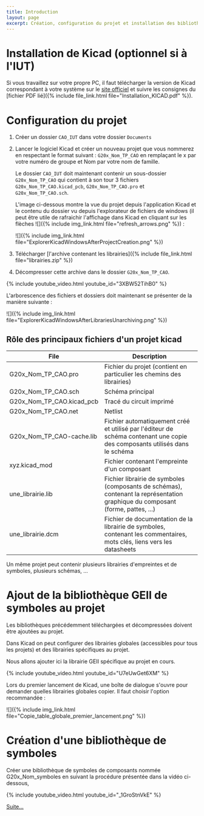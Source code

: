 ```yaml
---
title: Introduction
layout: page
excerpt: Création, configuration du projet et installation des bibliothèques (commencer ici !)
---
```


# Installation de Kicad (optionnel si à l'IUT)

Si vous travaillez sur votre propre PC, il faut télécharger la version de Kicad correspondant à votre système sur le [site officiel](https://www.kicad-pcb.org/download/) et suivre les consignes du [fichier PDF lié]({% include file_link.html file="Installation_KICAD.pdf" %}).


# Configuration du projet

1. Créer un dossier `CAO_IUT` dans votre dossier `Documents`
1. Lancer le logiciel Kicad et créer un nouveau projet que vous nommerez en respectant le format suivant : `G20x_Nom_TP_CAO` en remplaçant le x par votre numéro de groupe et Nom par votre nom de famille.

    Le dossier `CAO_IUT` doit maintenant contenir un sous-dossier `G20x_Nom_TP_CAO` qui contient à son tour 3 fichiers `G20x_Nom_TP_CAO.kicad_pcb`, `G20x_Nom_TP_CAO.pro` et `G20x_Nom_TP_CAO.sch`. 
    
    L'image ci-dessous montre la vue du projet depuis l'application Kicad et le contenu du dossier vu depuis l'explorateur de fichiers de windows (il peut être utile de rafraichir l'affichage dans Kicad en cliquant sur les flèches ![]({% include img_link.html file="refresh_arrows.png" %}) :
    
    ![]({% include img_link.html file="ExplorerKicadWindowsAfterProjectCreation.png" %})

3. Télécharger [l'archive contenant les librairies]({% include file_link.html file="librairies.zip" %})
4. Décompresser cette archive dans le dossier `G20x_Nom_TP_CAO`.
 

{% include youtube_video.html youtube_id="3XBW52TihB0" %}

L'arborescence des fichiers et dossiers doit maintenant se présenter de la manière suivante :

![]({% include img_link.html file="ExplorerKicadWindowsAfterLibrariesUnarchiving.png" %})

## Rôle des principaux fichiers d'un projet kicad

| File                      | Description                                                                                                                    |
| ------------------------- | ------------------------------------------------------------------------------------------------------------------------------ |
| G20x_Nom_TP_CAO.pro       | Fichier du projet (contient en particulier les chemins des librairies)                                                         |
| G20x_Nom_TP_CAO.sch       | Schéma principal                                                                                                               |
| G20x_Nom_TP_CAO.kicad_pcb | Tracé du circuit imprimé                                                                                                       |
| G20x_Nom_TP_CAO.net       | Netlist                                                                                                                        |
| G20x_Nom_TP_CAO-cache.lib | Fichier automatiquement créé et utilisé par l'éditeur de schéma contenant une copie des composants utilisés dans le schéma     |
| xyz.kicad_mod             | Fichier contenant l'empreinte d'un composant                                                                                   |
| une_librairie.lib         | Fichier librairie de symboles (composants de schémas), contenant la représentation graphique du composant (forme, pattes, ...) |
| une_librairie.dcm         | Fichier de documentation de la librairie de symboles, contenant les commentaires, mots clés, liens vers les datasheets         |

Un même projet peut contenir plusieurs librairies d'empreintes et de symboles, plusieurs schémas, ...

# Ajout de la bibliothèque GEII de symboles au projet

Les bibliothèques précédemment téléchargées et décompressées doivent être ajoutées au projet.

Dans Kicad on peut configurer des librairies globales (accessibles pour tous les projets) et des librairies spécifiques au projet.

Nous allons ajouter ici la librairie GEII spécifique au projet en cours.

{% include youtube_video.html youtube_id="U7eUwGet6XM" %}

Lors du premier lancement de Kicad, une boîte de dialogue s'ouvre pour demander quelles librairies globales copier. Il faut choisir l'option recommandée :

![]({% include img_link.html file="Copie_table_globale_premier_lancement.png" %})

# Création d'une bibliothèque de symboles

Créer une bibliothèque de symboles de composants nommée G20x_Nom_symboles en suivant la procédure présentée dans la vidéo ci-dessous,

{% include youtube_video.html youtube_id="_1GroStnVkE" %}


[Suite...]({{site.baseurl}}/enonces/tp2)